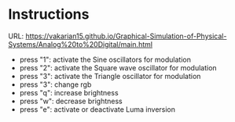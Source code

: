 # **Instructions**
URL: https://vakarian15.github.io/Graphical-Simulation-of-Physical-Systems/Analog%20to%20Digital/main.html
* press "1": activate the Sine oscillators for modulation
* press "2": activate the Square wave oscillator for modulation
* press "3": activate the Triangle oscillator for modulation
* press "3": change rgb
* press "q": increase brightness
* press "w": decrease brightness
* press "e": activate or deactivate Luma inversion